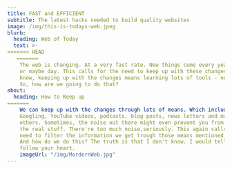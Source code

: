 ```yaml
---
title: FAST and EFFICIENT
subtitle: The latest hacks needed to build quality websites
image: /img/this-is-todays-web.jpeg
blurb:
  heading: Web of Today
  text: >-
<<<<<<< HEAD
   =======
    The web is changing. At a very fast rate. New things come every year, month
    or maybe day. This calls for the need to keep up with these changes. And you
    know, keeping up with the changes means learning lots of tools - new tools.
    So, how are we going to do that?
about:
  heading: How to Keep up
=======
    We can keep up with the changes through lots of means. Which include:
    Googling, YouTube videos, podcasts, blog posts, news letters and many
    others. Sometimes, the noise out there might even prevent you from knowing
    the real stuff. There're too much noise,seriously. This again calls for the
    need to filter the information we get trough those means mentioned above.
    And how do we do this? The truth is that I don't know. I would tell you to
    follow your heart.
    imageUrl: "/img/MordernWeb.jpg"
---
```


